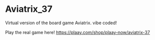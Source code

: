 # Aviatrix_37
Virtual version of the board game Aviatrix.  vibe coded!

Play the real game here! 
https://plaay.com/shop/plaay-now/aviatrix-37
